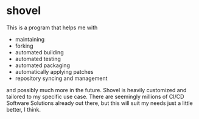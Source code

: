 # shovel

This is a program that helps me with 

- maintaining 
- forking
- automated building
- automated testing
- automated packaging
- automatically applying patches
- repository syncing and management

and possibly much more in the future. Shovel is heavily customized and tailored to my specific use case. There are seemingly millions of CI/CD Software Solutions already out there, but this will suit my needs just a little better, I think.
